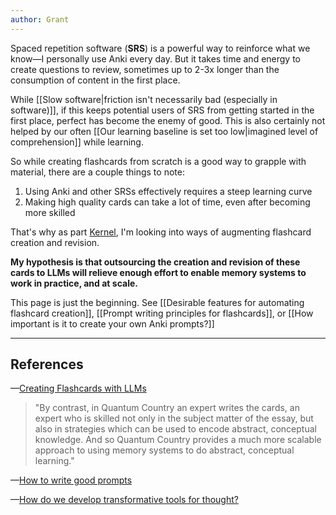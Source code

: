 ```yaml
---
author: Grant
---
```

Spaced repetition software (**SRS**) is a powerful way to reinforce what we know—I personally use Anki every day. But it takes time and energy to create questions to review, sometimes up to 2-3x longer than the consumption of content in the first place. 

While [[Slow software|friction isn't necessarily bad (especially in software)]], if this keeps potential users of SRS from getting started in the first place, perfect has become the enemy of good. This is also certainly not helped by our often [[Our learning baseline is set too low|imagined level of comprehension]] while learning.

So while creating flashcards from scratch is a good way to grapple with material, there are a couple things to note:
1. Using Anki and other SRSs effectively requires a steep learning curve
2. Making high quality cards can take a lot of time, even after becoming more skilled

That's why as part [Kernel](https://www.kernel.community/en/), I'm looking into ways of augmenting flashcard creation and revision.

**My hypothesis is that outsourcing the creation and revision of these cards to LLMs will relieve enough effort to enable memory systems to work in practice, and at scale.** 

This page is just the beginning. See [[Desirable features for automating flashcard creation]],  [[Prompt writing principles for flashcards]], or [[How important is it to create your own Anki prompts?]]

---
## References

—[Creating Flashcards with LLMs](https://www.lesswrong.com/posts/hGhBhLsgNWLCJ3g9b/creating-flashcards-with-llms)

> "By contrast, in Quantum Country an expert writes the cards, an expert who is skilled not only in the subject matter of the essay, but also in strategies which can be used to encode abstract, conceptual knowledge. And so Quantum Country provides a much more scalable approach to using memory systems to do abstract, conceptual learning."

—[How to write good prompts](https://andymatuschak.org/prompts/)

—[How do we develop transformative tools for thought?](https://numinous.productions/ttft)
